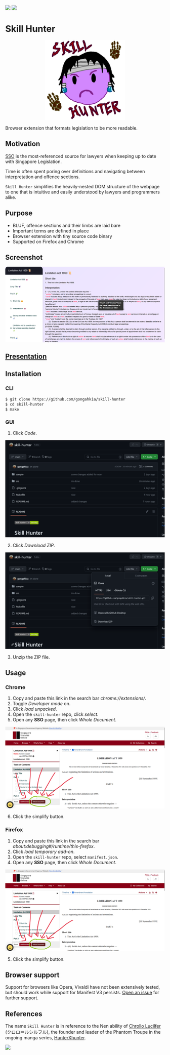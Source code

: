 [![](https://img.shields.io/badge/skill_hunter_1.0-deprecated-red)](https://github.com/gongahkia/skill-hunter/releases/tag/1.0) [![](https://img.shields.io/badge/skill_hunter_2.0-passing-green)](https://github.com/gongahkia/skill-hunter/releases/tag/2.0)

# Skill Hunter

<p align="center">
<img src="./asset/logo/logo_words.png" width=50% height=50%>
</p>

Browser extension that formats legislation to be more readable.

## Motivation

[SSO](https://sso.agc.gov.sg/) is the most-referenced source for lawyers when keeping up to date with Singapore Legislation.

Time is often spent poring over definitions and navigating between interpretation and offence sections.

`Skill Hunter` simplifies the heavily-nested DOM structure of the webpage to one that is intuitive and easily understood by lawyers and programmers alike.

## Purpose

* BLUF, offence sections and their limbs are laid bare
* Important terms are defined in place
* Browser extension with tiny source code binary
* Supported on Firefox and Chrome

## Screenshot

![](./asset/screenshots/skill-hunter-screenshot-2.png)

## [Presentation](./asset/presentation/class_part.pdf)

## Installation

### CLI

```console
$ git clone https://github.com/gongahkia/skill-hunter
$ cd skill-hunter
$ make
```

### GUI

1. Click *Code*.

![](./asset/screenshots/skill-hunter-installation-1.png)

2. Click *Download ZIP*.

![](./asset/screenshots/skill-hunter-installation-2.png)

3. Unzip the ZIP file.

## Usage

### Chrome

1. Copy and paste this link in the search bar *chrome://extensions/*.
2. Toggle *Developer mode* on.
3. Click *load unpacked*.
4. Open the `skill-hunter` repo, click *select*.
5. Open any **SSO** page, then click *Whole Document*.

![](./asset/screenshots/skill-hunter-screenshot-3.png)

6. Click the simplify button.

### Firefox

1. Copy and paste this link in the search bar *about:debugging#/runtime/this-firefox*.
2. Click *load temporary add-on*.
3. Open the `skill-hunter` repo, select `manifest.json`.
4. Open any **SSO** page, then click *Whole Document*.

![](./asset/screenshots/skill-hunter-screenshot-3.png)

5. Click the simplify button.

## Browser support

Support for browsers like Opera, Vivaldi have not been extensively tested, but should work while support for Manifest V3 persists. [Open an issue](https://github.com/gongahkia/skill-hunter/issues) for further support.

## References

The name `Skill Hunter` is in reference to the Nen ability of [Chrollo Lucilfer](https://hunterxhunter.fandom.com/wiki/Chrollo_Lucilfer) (クロロ＝ルシルフル), the founder and leader of the Phantom Troupe in the ongoing manga series, [HunterXhunter](https://hunterxhunter.fandom.com/wiki/Hunterpedia).

![](https://i.redd.it/531lsuu5cj081.jpg)
